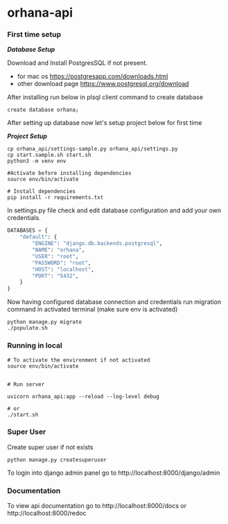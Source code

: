 # orhana-api

### **First time setup**

**_Database Setup_**

Download and Install PostgresSQL if not present.

- for mac os https://postgresapp.com/downloads.html
- other download page https://www.postgresql.org/download

After installing run below in plsql client command to create database

```shell
create database orhana;
```

After setting up database now let's setup project below for first time

**_Project Setup_**

```shell
cp orhana_api/settings-sample.py orhana_api/settings.py
cp start.sample.sh start.sh
python3 -m venv env

#Activate before installing dependencies
source env/bin/activate

# Install dependencies
pip install -r requirements.txt

```

In settings.py file check and edit database configuration and add your own credentials.

```python
DATABASES = {
    "default": {
        "ENGINE": "django.db.backends.postgresql",
        "NAME": "orhana",
        "USER": "root",
        "PASSWORD": "root",
        "HOST": "localhost",
        "PORT": "5432",
    }
}
```

Now having configured database connection and credentials run migration command in activated terminal (make sure env is activated)

```shell
python manage.py migrate
./populate.sh
```

### Running in local

```shell
# To activate the environment if not activated
source env/bin/activate


# Run server

uvicorn orhana_api:app --reload --log-level debug

# or
./start.sh
```

### Super User

Create super user if not exists

```shell
python manage.py createsuperuser
```

To login into django admin panel go to http://localhost:8000/django/admin

### Documentation

To view api documentation go to http://localhost:8000/docs or http://localhost:8000/redoc
